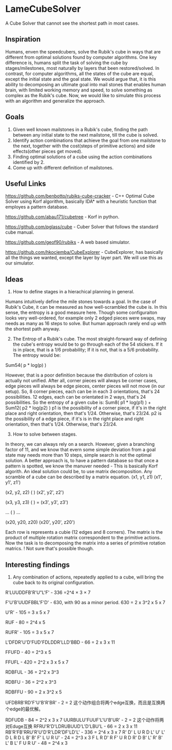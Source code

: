 # LameCubeSolver
A Cube Solver that cannot see the shortest path in most cases.

## Inspiration
Humans, enven the speedcubers, solve the Rubik's cube in ways that are different from optimal solutions found by computer algorithms. One key difference is, humans split the task of solving the cube by stages/milestones, most naturally by layers that been restored/solved. In contrast, for computer algorithms, all the states of the cube are equal, except the initial state and the goal state.
We would argue that, it is this ability to decomposing an ultimate goal into mail stones that enables human brain, with limited working memory and speed, to solve something as complex as the Rubik's cube.
Now, we would like to simulate this process with an algorithm and generalize the approach.
## Goals
1. Given well known mailstones in a Rubik's cube, finding the path between any initial state to the next mailstone, till the cube is solved.
2. Identify action combinations that achieve the goal from one mailstone to the next, together with the cost(steps of primitive actions) and side effects(other pieces get moved).
3. Finding optimal solutions of a cube using the action combinations identified by 2.
4. Come up with different definition of mailstones.


## Useful Links
https://github.com/benbotto/rubiks-cube-cracker - C++ Optimal Cube Solver using Korf algorithm, basically IDA* with a heuristic function that employes a pattern database.

https://github.com/abau171/cubetree - Korf in python.

https://github.com/pglass/cube - Cuber Solver that follows the standard cube manual.

https://github.com/geof90/rubiks - A web based simulator.

https://github.com/hkociemba/CubeExplorer - CubeExplorer, has basically all the things we wanted, except the layer by layer part. We will use this as our simulator.

## Ideas
1. How to define stages in a hierachical planning in general.

Humans intuitively define the mile stones towards a goal.
In the case of Rubik's Cube, it can be measured as how well-scrambled the cube is.
In this sense, the entropy is a good measure here. Though some configuraiton looks very well-ordered, for example only 2 edged pieces were swaps, may needs as many as 16 steps to solve. But human approach rarely end up with the shortest path anyway.

2. The Entrop of a Rubik's cube.
The most straight-forward way of defining the cube's entropy would be to go through each of the 54 stickers. If it is in place, that is a 1/6 probability; If it is not, that is a 5/6 probability. The entropy would be:

Sum54( p * log(p) )

However, that is a poor definition because the distribution of colors is actually not unified. After all, corner pieces will always be corner cases, edge pieces will always be edge pieces, center pieces will not move (in our setup). So, 8 corner pieces, each can be in each 3 orientations, that's 24 possibilities. 12 edges, each can be orientated in 2 ways, that's 24 possibilities. So the entropy of a given cube is:
Sum8( p1 * log(p1) ) + Sum12( p2 * log(p2) )
p1 is the possibility of a corner piece, if it's in the right place and right orientation, then that's 1/24. Otherwise, that's 23/24.
p2 is the possibility of a edge piece, if it's is in the right place and right orientation, then that's 1/24. Otherwise, that's 23/24.

3. How to solve between stages.

In theory, we can always rely on a search. However, given a branching factor of 11, and we know that evern some simple deviation from a goal state may needs more than 10 steps, simple search is not the optimal solution.
A better approach is, to have a pattern database so that once a pattern is spotted, we know the manuver needed - This is basically Korf algorith.
An ideal solution could be, to use matrix decomposition. Any scramble of a cube can be described by a matrix equation. 
(x1, y1, z1)                                              (x1', y1', z1') 

(x2, y2, z2)             (     )                          (x2', y2', z2')

(x3, y3, z3)             (     )            =             (x3', y3', z3')

...                      (     )                          ...

(x20, y20, z20)                                           (x20', y20', z20')


Each row is represents a cubie (12 edges and 8 corners).
The matrix is the product of multiple rotation matrix correspondent to the primitive actions.
Now the task is to decomposing the matrix into a series of primitive rotation matrics.
! Not sure that's possible though.

## Interesting findings
1. Any combination of actions, repeatedly applied to a cube, will bring the cube back to its original configuration.

R'LUUDDFB'R'U"L'F' - 336 =2^4 × 3 × 7

F'U'B'UUDFBBL'F'D' - 630, with 90 as a minor period. 630 = 2 x 3^2 x 5 x 7

U'R' - 105 = 3 x 5 x 7

RUF - 80 = 2^4 x 5

RUFR' - 105 = 3 x 5 x 7

L'DFDR'U'D'FUD'FDLDDR'LLD'BBD - 66 = 2 x 3 x 11

FFUFD - 40 = 2^3 x 5

FFUFL - 420 = 2^2 x 3 x 5 x 7

RDBFUL - 36 = 2^2 x 3^3

RDBFU - 36 = 2^2 x 3^3

RDBFFU - 90 = 2 x 3^2 x 5

UFDBRB'RD'F'U'B'R'BR' - 2 = 2 这个动作组合将两个edge互换，而且是互换两个edge的最优解。

RDFUDB - 84 = 2^2 x 3 x 7
UURBULU'FUUF'L'U'B'UR' - 2 = 2 这个动作将两对Eduge互换
RFRU'R'D'LDRUBUUD'L'D'LBU'L - 66 = 2 x 3 x 11
RB'R'FB'RRU'R'U'D'R'LDR'DF'LD'L' - 336 = 2^4 x 3 x 7
R' D' L U R D L' U' L' D L R D L B' B' F' L U R U' - 24 = 2^3 x 3
F L R D' R F' U R D R' D B' L' R' B' L' B L' F U R U' - 48 = 2^4 x 3
